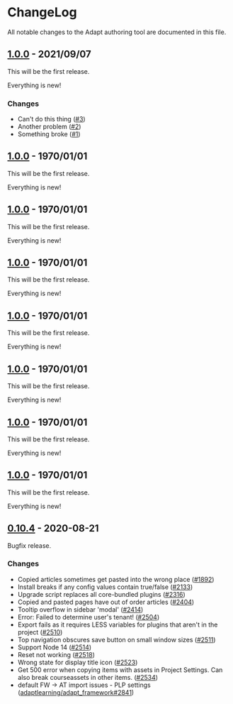 # ChangeLog

All notable changes to the Adapt authoring tool are documented in this file.

## [1.0.0](https://github.com/taylortom/cli/releases/tag/untagged-f96e3d728cb40b7a395c) - 2021/09/07

This will be the first release.

Everything is new!

### Changes
- Can't do this thing ([#3](https://github.com/taylortom/cli/issues/3))
- Another problem ([#2](https://github.com/taylortom/cli/issues/2))
- Something broke ([#1](https://github.com/taylortom/cli/issues/1))

## [1.0.0](https://github.com/taylortom/cli/releases/tag/untagged-f96e3d728cb40b7a395c) - 1970/01/01

This will be the first release.

Everything is new!

## [1.0.0](https://github.com/taylortom/cli/releases/tag/untagged-f96e3d728cb40b7a395c) - 1970/01/01

This will be the first release.

Everything is new!

## [1.0.0](https://github.com/taylortom/cli/releases/tag/untagged-0459d5a002c3db419361) - 1970/01/01

This will be the first release.

Everything is new!

## [1.0.0](https://github.com/taylortom/cli/releases/tag/untagged-0459d5a002c3db419361) - 1970/01/01

This will be the first release.

Everything is new!

## [1.0.0](https://github.com/taylortom/cli/releases/tag/untagged-0459d5a002c3db419361) - 1970/01/01

This will be the first release.

Everything is new!

## [1.0.0](https://github.com/taylortom/cli/releases/tag/untagged-0459d5a002c3db419361) - 1970/01/01

This will be the first release.

Everything is new!

## [1.0.0](https://github.com/taylortom/cli/releases/tag/untagged-0459d5a002c3db419361) - 1970/01/01

This will be the first release.

Everything is new!

## [0.10.4](https://github.com/adaptlearning/adapt_authoring/releases/tag/v0.10.5) - 2020-08-21

Bugfix release.

### Changes
- Copied articles sometimes get pasted into the wrong place ([#1892](https://github.com/adaptlearning/adapt_authoring/issues/1892))
- Install breaks if any config values contain true/false ([#2133](https://github.com/adaptlearning/adapt_authoring/issues/2133))
- Upgrade script replaces all core-bundled plugins ([#2316](https://github.com/adaptlearning/adapt_authoring/issues/2316))
- Copied and pasted pages have out of order articles ([#2404](https://github.com/adaptlearning/adapt_authoring/issues/2404))
- Tooltip overflow in sidebar 'modal' ([#2414](https://github.com/adaptlearning/adapt_authoring/issues/2414))
- Error: Failed to determine user's tenant! ([#2504](https://github.com/adaptlearning/adapt_authoring/issues/2504))
- Export fails as it requires LESS variables for plugins that aren't in the project ([#2510](https://github.com/adaptlearning/adapt_authoring/issues/2510))
- Top navigation obscures save button on small window sizes ([#2511](https://github.com/adaptlearning/adapt_authoring/issues/2511))
- Support Node 14 ([#2514](https://github.com/adaptlearning/adapt_authoring/issues/2514))
- Reset not working ([#2518](https://github.com/adaptlearning/adapt_authoring/issues/2518))
- Wrong state for display title icon ([#2523](https://github.com/adaptlearning/adapt_authoring/issues/2523))
- Get 500 error when copying items with assets in Project Settings. Can also break courseassets in other items. ([#2534](https://github.com/adaptlearning/adapt_authoring/issues/2534))
- default FW -> AT import issues - PLP settings ([adaptlearning/adapt_framework#2841](https://github.com/adaptlearning/adapt_framework/issues/2841))
